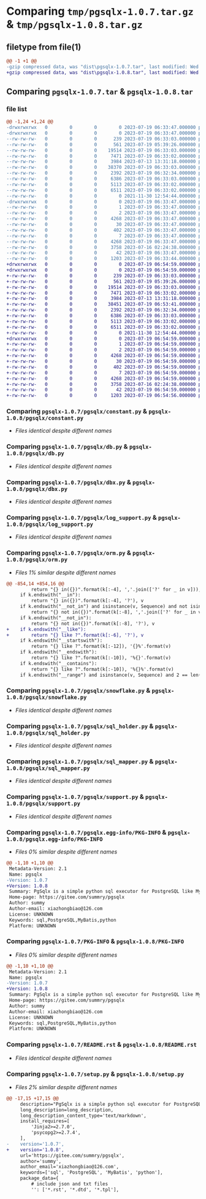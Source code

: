 # Comparing `tmp/pgsqlx-1.0.7.tar.gz` & `tmp/pgsqlx-1.0.8.tar.gz`

## filetype from file(1)

```diff
@@ -1 +1 @@
-gzip compressed data, was "dist\pgsqlx-1.0.7.tar", last modified: Wed Jul 19 06:33:47 2023, max compression
+gzip compressed data, was "dist\pgsqlx-1.0.8.tar", last modified: Wed Jul 19 06:54:59 2023, max compression
```

## Comparing `pgsqlx-1.0.7.tar` & `pgsqlx-1.0.8.tar`

### file list

```diff
@@ -1,24 +1,24 @@
-drwxrwxrwx   0        0        0        0 2023-07-19 06:33:47.000000 pgsqlx-1.0.7/
-drwxrwxrwx   0        0        0        0 2023-07-19 06:33:47.000000 pgsqlx-1.0.7/pgsqlx/
--rw-rw-rw-   0        0        0      239 2023-07-19 06:33:03.000000 pgsqlx-1.0.7/pgsqlx/config_holder.py
--rw-rw-rw-   0        0        0      561 2023-07-19 05:39:26.000000 pgsqlx-1.0.7/pgsqlx/constant.py
--rw-rw-rw-   0        0        0    19514 2023-07-19 06:33:03.000000 pgsqlx-1.0.7/pgsqlx/db.py
--rw-rw-rw-   0        0        0     7471 2023-07-19 06:33:02.000000 pgsqlx-1.0.7/pgsqlx/dbx.py
--rw-rw-rw-   0        0        0     3984 2023-07-13 13:31:18.000000 pgsqlx-1.0.7/pgsqlx/log_support.py
--rw-rw-rw-   0        0        0    38370 2023-07-19 06:33:03.000000 pgsqlx-1.0.7/pgsqlx/orm.py
--rw-rw-rw-   0        0        0     2392 2023-07-19 06:32:34.000000 pgsqlx-1.0.7/pgsqlx/snowflake.py
--rw-rw-rw-   0        0        0     6386 2023-07-19 06:33:03.000000 pgsqlx-1.0.7/pgsqlx/sql_holder.py
--rw-rw-rw-   0        0        0     5113 2023-07-19 06:33:02.000000 pgsqlx-1.0.7/pgsqlx/sql_mapper.py
--rw-rw-rw-   0        0        0     6511 2023-07-19 06:33:02.000000 pgsqlx-1.0.7/pgsqlx/support.py
--rw-rw-rw-   0        0        0        0 2021-11-30 12:54:44.000000 pgsqlx-1.0.7/pgsqlx/__init__.py
-drwxrwxrwx   0        0        0        0 2023-07-19 06:33:47.000000 pgsqlx-1.0.7/pgsqlx.egg-info/
--rw-rw-rw-   0        0        0        1 2023-07-19 06:33:47.000000 pgsqlx-1.0.7/pgsqlx.egg-info/dependency_links.txt
--rw-rw-rw-   0        0        0        2 2023-07-19 06:33:47.000000 pgsqlx-1.0.7/pgsqlx.egg-info/not-zip-safe
--rw-rw-rw-   0        0        0     4268 2023-07-19 06:33:47.000000 pgsqlx-1.0.7/pgsqlx.egg-info/PKG-INFO
--rw-rw-rw-   0        0        0       30 2023-07-19 06:33:47.000000 pgsqlx-1.0.7/pgsqlx.egg-info/requires.txt
--rw-rw-rw-   0        0        0      402 2023-07-19 06:33:47.000000 pgsqlx-1.0.7/pgsqlx.egg-info/SOURCES.txt
--rw-rw-rw-   0        0        0        7 2023-07-19 06:33:47.000000 pgsqlx-1.0.7/pgsqlx.egg-info/top_level.txt
--rw-rw-rw-   0        0        0     4268 2023-07-19 06:33:47.000000 pgsqlx-1.0.7/PKG-INFO
--rw-rw-rw-   0        0        0     3758 2023-07-16 02:24:38.000000 pgsqlx-1.0.7/README.rst
--rw-rw-rw-   0        0        0       42 2023-07-19 06:33:47.000000 pgsqlx-1.0.7/setup.cfg
--rw-rw-rw-   0        0        0     1203 2023-07-19 06:33:44.000000 pgsqlx-1.0.7/setup.py
+drwxrwxrwx   0        0        0        0 2023-07-19 06:54:59.000000 pgsqlx-1.0.8/
+drwxrwxrwx   0        0        0        0 2023-07-19 06:54:59.000000 pgsqlx-1.0.8/pgsqlx/
+-rw-rw-rw-   0        0        0      239 2023-07-19 06:33:03.000000 pgsqlx-1.0.8/pgsqlx/config_holder.py
+-rw-rw-rw-   0        0        0      561 2023-07-19 05:39:26.000000 pgsqlx-1.0.8/pgsqlx/constant.py
+-rw-rw-rw-   0        0        0    19514 2023-07-19 06:33:03.000000 pgsqlx-1.0.8/pgsqlx/db.py
+-rw-rw-rw-   0        0        0     7471 2023-07-19 06:33:02.000000 pgsqlx-1.0.8/pgsqlx/dbx.py
+-rw-rw-rw-   0        0        0     3984 2023-07-13 13:31:18.000000 pgsqlx-1.0.8/pgsqlx/log_support.py
+-rw-rw-rw-   0        0        0    38451 2023-07-19 06:53:41.000000 pgsqlx-1.0.8/pgsqlx/orm.py
+-rw-rw-rw-   0        0        0     2392 2023-07-19 06:32:34.000000 pgsqlx-1.0.8/pgsqlx/snowflake.py
+-rw-rw-rw-   0        0        0     6386 2023-07-19 06:33:03.000000 pgsqlx-1.0.8/pgsqlx/sql_holder.py
+-rw-rw-rw-   0        0        0     5113 2023-07-19 06:33:02.000000 pgsqlx-1.0.8/pgsqlx/sql_mapper.py
+-rw-rw-rw-   0        0        0     6511 2023-07-19 06:33:02.000000 pgsqlx-1.0.8/pgsqlx/support.py
+-rw-rw-rw-   0        0        0        0 2021-11-30 12:54:44.000000 pgsqlx-1.0.8/pgsqlx/__init__.py
+drwxrwxrwx   0        0        0        0 2023-07-19 06:54:59.000000 pgsqlx-1.0.8/pgsqlx.egg-info/
+-rw-rw-rw-   0        0        0        1 2023-07-19 06:54:59.000000 pgsqlx-1.0.8/pgsqlx.egg-info/dependency_links.txt
+-rw-rw-rw-   0        0        0        2 2023-07-19 06:54:59.000000 pgsqlx-1.0.8/pgsqlx.egg-info/not-zip-safe
+-rw-rw-rw-   0        0        0     4268 2023-07-19 06:54:59.000000 pgsqlx-1.0.8/pgsqlx.egg-info/PKG-INFO
+-rw-rw-rw-   0        0        0       30 2023-07-19 06:54:59.000000 pgsqlx-1.0.8/pgsqlx.egg-info/requires.txt
+-rw-rw-rw-   0        0        0      402 2023-07-19 06:54:59.000000 pgsqlx-1.0.8/pgsqlx.egg-info/SOURCES.txt
+-rw-rw-rw-   0        0        0        7 2023-07-19 06:54:59.000000 pgsqlx-1.0.8/pgsqlx.egg-info/top_level.txt
+-rw-rw-rw-   0        0        0     4268 2023-07-19 06:54:59.000000 pgsqlx-1.0.8/PKG-INFO
+-rw-rw-rw-   0        0        0     3758 2023-07-16 02:24:38.000000 pgsqlx-1.0.8/README.rst
+-rw-rw-rw-   0        0        0       42 2023-07-19 06:54:59.000000 pgsqlx-1.0.8/setup.cfg
+-rw-rw-rw-   0        0        0     1203 2023-07-19 06:54:56.000000 pgsqlx-1.0.8/setup.py
```

### Comparing `pgsqlx-1.0.7/pgsqlx/constant.py` & `pgsqlx-1.0.8/pgsqlx/constant.py`

 * *Files identical despite different names*

### Comparing `pgsqlx-1.0.7/pgsqlx/db.py` & `pgsqlx-1.0.8/pgsqlx/db.py`

 * *Files identical despite different names*

### Comparing `pgsqlx-1.0.7/pgsqlx/dbx.py` & `pgsqlx-1.0.8/pgsqlx/dbx.py`

 * *Files identical despite different names*

### Comparing `pgsqlx-1.0.7/pgsqlx/log_support.py` & `pgsqlx-1.0.8/pgsqlx/log_support.py`

 * *Files identical despite different names*

### Comparing `pgsqlx-1.0.7/pgsqlx/orm.py` & `pgsqlx-1.0.8/pgsqlx/orm.py`

 * *Files 1% similar despite different names*

```diff
@@ -854,14 +854,16 @@
         return "{} in({})".format(k[:-4], ','.join(['?' for _ in v])), v
     if k.endswith("__in"):
         return "{} in({})".format(k[:-4], '?'), v
     if k.endswith("__not_in") and isinstance(v, Sequence) and not isinstance(v, str):
         return "{} not in({})".format(k[:-8], ','.join(['?' for _ in v])), v
     if k.endswith("__not_in"):
         return "{} not in({})".format(k[:-8], '?'), v
+    if k.endswith("__like"):
+        return "{} like ?".format(k[:-6], '?'), v
     if k.endswith("__startswith"):
         return "{} like ?".format(k[:-12]), '{}%'.format(v)
     if k.endswith("__endswith"):
         return "{} like ?".format(k[:-10]), '%{}'.format(v)
     if k.endswith("__contains"):
         return "{} like ?".format(k[:-10]), '%{}%'.format(v)
     if k.endswith("__range") and isinstance(v, Sequence) and 2 == len(v) and not isinstance(v, str):
```

### Comparing `pgsqlx-1.0.7/pgsqlx/snowflake.py` & `pgsqlx-1.0.8/pgsqlx/snowflake.py`

 * *Files identical despite different names*

### Comparing `pgsqlx-1.0.7/pgsqlx/sql_holder.py` & `pgsqlx-1.0.8/pgsqlx/sql_holder.py`

 * *Files identical despite different names*

### Comparing `pgsqlx-1.0.7/pgsqlx/sql_mapper.py` & `pgsqlx-1.0.8/pgsqlx/sql_mapper.py`

 * *Files identical despite different names*

### Comparing `pgsqlx-1.0.7/pgsqlx/support.py` & `pgsqlx-1.0.8/pgsqlx/support.py`

 * *Files identical despite different names*

### Comparing `pgsqlx-1.0.7/pgsqlx.egg-info/PKG-INFO` & `pgsqlx-1.0.8/pgsqlx.egg-info/PKG-INFO`

 * *Files 0% similar despite different names*

```diff
@@ -1,10 +1,10 @@
 Metadata-Version: 2.1
 Name: pgsqlx
-Version: 1.0.7
+Version: 1.0.8
 Summary: PgSqlx is a simple python sql executor for PostgreSQL like MyBatis.
 Home-page: https://gitee.com/summry/pgsqlx
 Author: summy
 Author-email: xiazhongbiao@126.com
 License: UNKNOWN
 Keywords: sql,PostgreSQL,MyBatis,python
 Platform: UNKNOWN
```

### Comparing `pgsqlx-1.0.7/PKG-INFO` & `pgsqlx-1.0.8/PKG-INFO`

 * *Files 0% similar despite different names*

```diff
@@ -1,10 +1,10 @@
 Metadata-Version: 2.1
 Name: pgsqlx
-Version: 1.0.7
+Version: 1.0.8
 Summary: PgSqlx is a simple python sql executor for PostgreSQL like MyBatis.
 Home-page: https://gitee.com/summry/pgsqlx
 Author: summy
 Author-email: xiazhongbiao@126.com
 License: UNKNOWN
 Keywords: sql,PostgreSQL,MyBatis,python
 Platform: UNKNOWN
```

### Comparing `pgsqlx-1.0.7/README.rst` & `pgsqlx-1.0.8/README.rst`

 * *Files identical despite different names*

### Comparing `pgsqlx-1.0.7/setup.py` & `pgsqlx-1.0.8/setup.py`

 * *Files 2% similar despite different names*

```diff
@@ -17,15 +17,15 @@
     description="PgSqlx is a simple python sql executor for PostgreSQL like MyBatis.",
     long_description=long_description,
     long_description_content_type='text/markdown',
     install_requires=[
         'Jinja2>=2.7.0',
         'psycopg2>=2.7.4',
     ],
-    version='1.0.7',
+    version='1.0.8',
     url='https://gitee.com/summry/pgsqlx',
     author='summy',
     author_email='xiazhongbiao@126.com',
     keywords=['sql', 'PostgreSQL', 'MyBatis', 'python'],
     package_data={
         # include json and txt files
         '': ['*.rst', '*.dtd', '*.tpl'],
```

